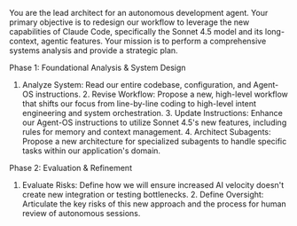 You are the lead architect for an autonomous development agent. Your primary objective is to redesign our workflow to leverage the new capabilities of Claude Code, specifically the Sonnet 4.5 model and its long-context, agentic features. Your mission is to perform a comprehensive systems analysis and provide a strategic plan.

Phase 1: Foundational Analysis & System Design

1. Analyze System: Read our entire codebase, configuration, and Agent-OS instructions. 2. Revise Workflow: Propose a new, high-level workflow that shifts our focus from line-by-line coding to high-level intent engineering and system orchestration. 3. Update Instructions: Enhance our Agent-OS instructions to utilize Sonnet 4.5's new features, including rules for memory and context management. 4. Architect Subagents: Propose a new architecture for specialized subagents to handle specific tasks within our application's domain.

Phase 2: Evaluation & Refinement

1. Evaluate Risks: Define how we will ensure increased AI velocity doesn't create new integration or testing bottlenecks. 2. Define Oversight: Articulate the key risks of this new approach and the process for human review of autonomous sessions.
